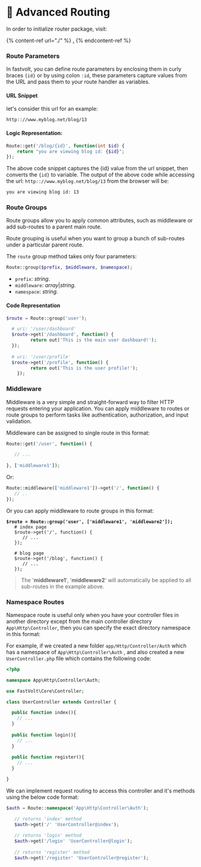 # 🏁 Advanced Routing

In order to initialize router package, visit:

{% content-ref url="./" %}
[.](./)
{% endcontent-ref %}

### Route Parameters

In fastvolt, you can define route parameters by enclosing them in curly braces `{id}` or by using colon `:id`, these parameters capture values from the URL and pass them to your route handler as variables.

#### URL Snippet

let's consider this url for an example:

```batch
http:://www.myblog.net/blog/13
```

#### Logic Representation:&#x20;

```php
Route::get('/blog/{id}', function(int $id) {
    return "you are viewing blog id: {$id}";
});
```

The above code snippet captures the {id} value from the url snippet, then converts the `{id}` to variable. 
The output of the above code while accessing the url: `http:://www.myblog.net/blog/13` from the browser will be:

```sh
you are viewing blog id: 13
```



### Route Groups

Route groups allow you to apply common attributes, such as middleware or add sub-routes to a parent main route.

Route grouping is useful when you want to group a bunch of sub-routes under a particular parent route.

The `route` group method takes only four parameters:

```php
Route::group($prefix, $middleware, $namespace);
```

* `prefix`: _string_.
* `middleware`: _array_|_string_.
* `namespace`: _string_.



#### **Code Representation**

```php
$route = Route::group('user');

  # uri: '/user/dashboard'
  $route->get('/dashboard', function() {
         return out('This is the main user dashboard!');
  });
    
  # uri: '/user/profile'
  $route->get('/profile', function() {
         return out('This is the user profile!');
    });
```



### Middleware

Middleware is a very simple and straight-forward way to filter HTTP requests entering your application. You can apply middleware to routes or route groups to perform tasks like authentication, authorization, and input validation.

Middleware can be assigned to single route in this format:

```php
Route::get('/user', function() {

   // ...
 
}, ['middleware1']);
```

Or:

```php
Route::middleware(['middleware1'])->get('/', function() {
   // ..
});
```

Or you can apply middleware to route groups in this format:

<pre class="language-php"><code class="lang-php"><strong>$route = Route::group('user', ['middleware1', 'middleware2']);
</strong>   # index page 
   $route->get('/', function() {
      // ...
   });
   
   # blog page
   $route->get('/blog', function() {
      // ...
   });
</code></pre>

> The '**middleware1**', '**middleware2**' will automatically be applied to all sub-routes in the example above.&#x20;



### Namespace Routes

Namespace route is useful only when you have your controller files in another directory except from the main controller directory `App\Http\Controller`, then you can specify the exact directory namespace in this format:

For example, if we created a new folder `app/Http/Controller/Auth` which has a namespace of `App\Http\Controller\Auth` , and also created a new `UserController.php` file which contains the following code:

```php
<?php

namespace App\Http\Controller\Auth;

use FastVolt\Core\Controller;

class UserController extends Controller {

  public function index(){
    // ...
  }
  
  public function login(){
    // ...
  }
  
  public function register(){
    // ...
  }

}
```

We can implement request routing to access this controller and it's methods using the below code format:

```php
$auth = Route::namespace('App\Http\Controller\Auth');

   // returns 'index' method
   $auth->get('/' 'UserController@index');
   
   // returns 'login' method
   $auth->get('/login' 'UserController@login');
   
   // returns 'register' method
   $auth->get('/register' 'UserController@register');

```



